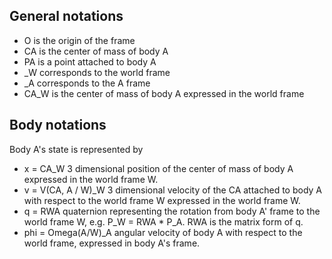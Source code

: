 ## General notations
- O is the origin of the frame
- CA is the center of mass of body A
- PA is a point attached to body A
- _W corresponds to the world frame
- _A corresponds to the A frame 
- CA_W is the center of mass of body A expressed in the world frame 


## Body notations
Body A's state is represented by 
- x = CA_W 3 dimensional position of the center of mass of body A expressed in the world frame W.
- v = V(CA, A / W)_W 3 dimensional velocity of the CA attached to body A with respect to the world frame W expressed in the world frame W.
- q = RWA quaternion representing the rotation from body A' frame to the world frame W, e.g. P_W = RWA * P_A. RWA is the matrix form of q.
- phi = Omega(A/W)_A angular velocity of body A with respect to the world frame, expressed in body A's frame.

